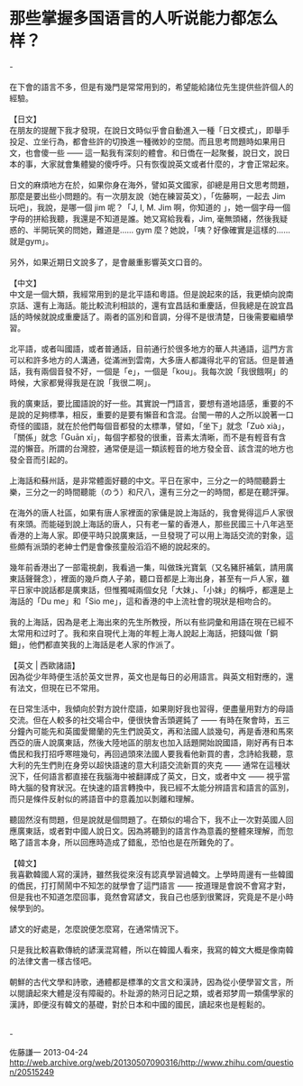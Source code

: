 # 那些掌握多国语言的人听说能力都怎么样？

<div class="zm-editable-content clearfix">-<br><br>在下會的語言不多，但是有幾門是常常用到的，希望能給諸位先生提供些許個人的經驗。<br><br>【日文】<br>在朋友的提醒下我才發現，在說日文時似乎會自動進入一種「日文模式」，即舉手投足、立坐行為，都會些許的切換進一種微妙的空間。而且思考問題時如果用日文，也會傻一些 —— 這一點我有深刻的體會。和日僑在一起聚餐，說日文，說日本的事，大家就會集體變的傻呼呼。只有恢復說英文或者什麼的，才會正常起來。<br><br>日文的麻煩地方在於，如果你身在海外，譬如英文國家，卻總是用日文思考問題，那麼是要出些小問題的。有一次朋友說（她在練習英文），「佐藤啊，一起去 Jim 玩吧」，我說，是哪一個 jim 呢？「J, I, M. Jim 啊，你知道的 」，她一個字母一個字母的拼給我聽，我還是不知道是誰。她又寫給我看，Jim, 毫無頭緒，然後我疑惑的、半開玩笑的問她，難道是…… gym 麼？她說，「咦？好像確實是這樣的……就是gym」。<br><br>另外，如果近期日文說多了，是會嚴重影響英文口音的。<br><br>【中文】<br>中文是一個大類，我經常用到的是北平語和粵語。但是說起來的話，我更傾向說南京話、還有上海話。能比較流利相談的，還有宜昌話和重慶話，但我總是在說宜昌話的時候就說成重慶話了。兩者的區別和音調，分得不是很清楚，日後需要繼續學習。<br><br>北平語，或者叫國語，或者普通話，目前通行於很多地方的華人共通語，這門方言可以和許多地方的人溝通，從滿洲到雲南，大多唐人都識得北平的官話。但是普通話，我有兩個音發不好，一個是「e」，一個是「kou」。我每次說「我很餓啊」的時候，大家都覺得我是在說「我很二啊」。<br><br>我的廣東話，要比國語說的好一些。其實說一門語言，要想有道地語感，重要的不是說的足夠標準，相反，重要的是要有懶音和含混。台閩一帶的人之所以說著一口奇怪的國語，就在於他們每個音都發的太標準，譬如，「坐下」就念「Zuò xià」，「關係」就念「Guān xī」，每個字都發的很重，音素太清晰，而不是有輕音有含混的懶音。所謂的台灣腔，通常便是這一類該輕音的地方發全音、該含混的地方也發全音而引起的。<br><br>上海話和蘇州話，是非常體面好聽的中文。平日在家中，三分之一的時間聽爵士樂，三分之一的時間聽能（のう）和尺八，還有三分之一的時間，都是在聽評彈。<br><br>在海外的唐人社區，如果有唐人家裡面的家傭是說上海話的，我會覺得這戶人家很有來頭。而能碰到說上海話的唐人，只有老一輩的香港人，那些民國三十八年逃至香港的上海人家。即便平時只說廣東話，一旦發現了可以用上海話交流的對象，這些頗有派頭的老紳士們是會像孩童般滔滔不絕的說起來的。<br><br>幾年前香港出了一部電視劇，我看過一集，叫做珠光寶氣（又名豬肝補氣，請用廣東話聲聲念），裡面的幾戶商人子弟，聽口音都是上海出身，甚至有一戶人家，雖平日家中說話都是廣東話，但惟獨喊兩個女兒「大妹」、「小妹」的稱呼，都還是上海話的「Du me」和「Sio me」，這和香港的中上流社會的現狀是相吻合的。<br><br>我的上海話，因為是老上海出來的先生所教授，所以有些詞彙和用語在現在已經不太常用和过时了。我和來自現代上海的年輕上海人說起上海話，把錢叫做「銅鈿」，他們都直笑我的上海話是老人家的作派了。<br><br>【英文 | 西歐諸語】<br>因為從少年時便生活於英文世界，英文也是每日的必用語言。與英文相對應的，還有法文，但現在已不常用。<br><br>在日常生活中，我傾向於對方說什麼語，如果剛好我也習得，便盡量用對方的母語交流。但在人較多的社交場合中，便很快會舌頭遲鈍了 —— 有時在聚會時，五三分鐘內可能先和英國愛爾蘭的先生們說英文，再和法國人談幾句，再是香港和馬來西亞的唐人說廣東話，然後大陸地區的朋友也加入話題開始說國語，剛好再有日本僑民和我打招呼寒暄幾句，再回過頭來法國人要我看他新買的書，念詩給我聽，意大利的先生們則在身旁以超快語速的意大利語交流新買的夾克 —— 通常在這種狀況下，任何語言都直接在我腦海中被翻譯成了英文，日文，或者中文 —— 視乎當時大腦的發育狀況。在快速的語言轉換中，我已經不太能分辨語言和語言的區別，而只是條件反射似的將語音中的意義加以剝離和理解。<br><br>聽固然沒有問題，但是說就是個問題了。在類似的場合下，我不止一次對英國人回應廣東話，或者對中國人說日文。因為將聽到的語言作為意義的整體來理解，而忽略了語言本身，所以回應時造成了錯亂，恐怕也是在所難免的了。<br><br>【韓文】<br>我喜歡韓國人寫的漢詩，雖然我從來沒有認真學習過韓文。上學時周邊有一些韓國的僑民，打打鬧鬧中不知怎的就學會了這門語言 —— 按道理是會說不會寫才對，但是我也不知道怎麼回事，竟然會寫諺文，我自己也感到很驚訝，究竟是不是小時候學到的。<br><br>諺文的好處是，怎麼說便怎麼寫，在通常情況下。<br><br>只是我比較喜歡傳統的諺漢混寫體，所以在韓國人看來，我寫的韓文大概是像南韓的法律文書一樣古怪吧。<br><br>朝鮮的古代文學和詩歌，通體都是標準的文言文和漢詩，因為從小便學習文言，所以閱讀起來大體是沒有障礙的。朴趾源的熱河日記之類，或者郑梦周一類儒學家的漢詩，即便沒有韓文的基礎，對於日本和中國的國民，讀起來也是輕鬆的。<br><br><br>-</div>

佐藤謙一 2013-04-24 http://web.archive.org/web/20130507090316/http://www.zhihu.com/question/20515249